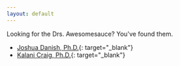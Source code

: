 ```yaml
---
layout: default
---
```


Looking for the Drs. Awesomesauce? You've found them.

- [Joshua Danish, Ph.D.](http://www.joshuadanish.com){: target="_blank"}
- [Kalani Craig, Ph.D.](http://www.kalanicraig.com){: target="_blank"}